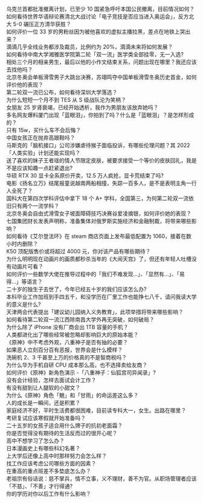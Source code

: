 乌克兰首都批准撤离计划，已至少 10 国紧急呼吁本国公民撤离，目前情况如何？  
如何看待世界华语辩论赛清北大战讨论「电子竞技是否应当进入奥运会」，反方北大 5-0 碾压正方清华获胜？  
如何评价一位 33 岁的男粉丝因为被他喜欢的虚拟主播拉黑，差点在地铁上哭出来？  
滴滴几乎全线业务都涉及裁员，比例约为 20%，滴滴未来将如何发展？  
如何看待中南大学湘雅医学院第二轮「双一流」医学类全部挂零，无一入选?  
相处三个月的相亲男生，最后以他的小作文结束关系，问题出现在哪里？我还应该去找他吗？  
北京冬奥会单板滑雪男子大跳台决赛，苏翊鸣夺中国单板滑雪冬奥历史首金，如何评价他的表现？  
第二轮双一流已公布，如何看待深圳大学落选？  
为什么短短一个月不到 TES 从 S 级战队沦为笑柄？  
女朋友 25 岁肾衰竭，已经开始透析，我作为男朋友该放弃她吗？  
多名网友爆料厦门出现「蓝眼泪」，你拍到了吗？什么是「蓝眼泪」？是怎样形成的？  
只有 15w，买什么车不会后悔？  
中国女孩正在抛弃高跟鞋吗？  
马斯克的「脑机接口」公司涉嫌虐待猴子面临投诉，有哪些伦理问题？其 2022「人类实验」计划还能实现吗？  
送了喜欢的妹子王者瑶的情人节限定皮肤，被要求接受一个等价的皮肤回礼，我是不是应该知趣一点赶紧退出?  
华硕 RTX 30 显卡全系原价开卖，12.5 万人疯抢，显卡荒结束了吗?  
电影《扬名立万》结尾报童说越南两船相撞，失踪一百多人，是不是表明主角一行人全死了？  
国科大在第四次学科评估中拿下 18 个 A+ 学科，全国第三，为何第二轮双一流依旧只有两个一流学科？  
北京冬奥会自由式滑雪女子坡面障碍技巧决赛谷爱凌摘银，如何评价她的表现？  
七国集团财长发表声明称，准备集体对俄罗斯实施经济和金融制裁，将带来哪些影响？  
如何看待《艾尔登法环》在 steam 商店页面上发布最低配置为 1060，接着在数小时内删除？  
K50 顶配版售价或将超过 4000 元，你对该产品有哪些期待？  
为什么明明现在动画片的画质都秒杀当年的《大闹天宫》了，但还有年轻人吐槽没有动画片可看？  
如何评价一些数学大佬在推导过程中的「我们不难发现…」、「显然有…」、「易得…」等语言？  
二十岁的独生子去世了，今年已经五十岁的我们应该怎么办?  
本科毕业工作加班到手四五千，和没学历在厂里工作也能挣七八千，请问我读大学的意义是什么?  
天津两会代表提出「建议幼儿园纳入义务教育」，此项举措将带来哪些影响？  
如何看待第二轮双一流江西除南昌大学外再无突破，如何破局？  
为什么除了 iPhone 没有厂商会出 1TB 容量的手机？  
人类都进化出了哪些经常被忽略却影响巨大的原始本能？  
《原神》中不考虑外观，八重神子是否有抽的必要？  
如果恶人立刻百分百有恶报，世界会是什么模样？  
洗碗机 2、3 千甚至上万的价格真的不是智商税吗？  
为什么华为手机自研 CPU 成本那么高，也不选择卖给友商？  
如何评价《原神》新角色演示 -「八重神子：仙狐宫司异闻录」?  
没有会计经验，怎样去面试会计工作？  
有没有甜到让人腿软的小甜文？  
为什么《原神》角色「魈」和「甘雨」的命运差这么多？  
人的成长是一瞬间，还是积累？  
家庭经济不好，平时生活费都很困难，目前读专科大一，女生。出路在哪里？  
考研复试应该寒假就开始准备吗？  
二十五岁的女孩子适合用什么牌子的抗初老面霜？  
你是否觉得没有期待的生活反而过的很开心呢？  
高中不想学习了怎么办？  
日本漫画史上有哪些科幻名著？  
上大学后还像上高中时那样努力会怎么样？  
找工作应该考虑公司哪些方面的因素？  
在重高的重点班差不多垫底怎么办？  
老祖宗有俗话说：慈不掌兵，情不立事，义不理财，善不为官。从职场管理者应该「不慈」、「不善」才行得通?  
你的学历对你以后工作有什么影响？  

